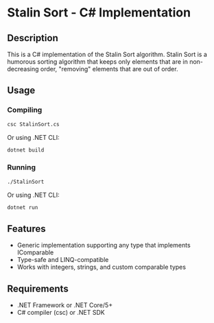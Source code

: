 # Stalin Sort - C# Implementation

## Description
This is a C# implementation of the Stalin Sort algorithm. Stalin Sort is a humorous sorting algorithm that keeps only elements that are in non-decreasing order, "removing" elements that are out of order.

## Usage

### Compiling
```bash
csc StalinSort.cs
```

Or using .NET CLI:
```bash
dotnet build
```

### Running
```bash
./StalinSort
```

Or using .NET CLI:
```bash
dotnet run
```

## Features
- Generic implementation supporting any type that implements IComparable<T>
- Type-safe and LINQ-compatible
- Works with integers, strings, and custom comparable types

## Requirements
- .NET Framework or .NET Core/5+
- C# compiler (csc) or .NET SDK
